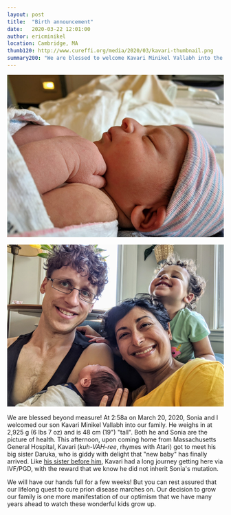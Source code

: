 ```yaml
---
layout: post
title:  "Birth announcement"
date:   2020-03-22 12:01:00
author: ericminikel
location: Cambridge, MA
thumb120: http://www.cureffi.org/media/2020/03/kavari-thumbnail.png
summary200: "We are blessed to welcome Kavari Minikel Vallabh into the world."
---
```


![](/media/2020/03/kavari.png)

![](/media/2020/03/kavari-and-family.png)

We are blessed beyond measure! At 2:58a on March 20, 2020, Sonia and I welcomed our son Kavari Minikel Vallabh into our family. He weighs in at 2,925 g (6 lbs 7 oz) and is 48 cm (19") "tall". Both he and Sonia are the picture of health. This afternoon, upon coming home from Massachusetts General Hospital, Kavari (*kuh-VAH-ree*, rhymes with Atari) got to meet his big sister Daruka, who is giddy with delight that "new baby" has finally arrived. Like [his sister before him](/2017/07/25/birth-announcement/), Kavari had a long journey getting here via IVF/PGD, with the reward that we know he did not inherit Sonia's mutation.

We will have our hands full for a few weeks! But you can rest assured that our lifelong quest to cure prion disease marches on. Our decision to grow our family is one more manifestation of our optimism that we have many years ahead to watch these wonderful kids grow up.

